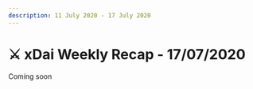 ```yaml
---
description: 11 July 2020 - 17 July 2020
---
```


# ⚔️ xDai Weekly Recap - 17/07/2020

Coming soon




